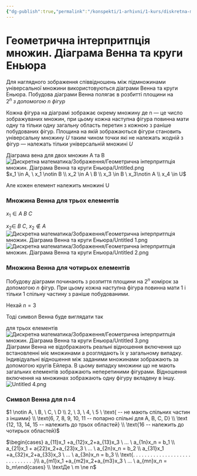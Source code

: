 ```yaml
---
{"dg-publish":true,"permalink":"/konspekti/1-arhivni/1-kurs/diskretna-matematika/geometrichna-interpritpcziya-mnozhin-diagrama-venna-ta-krugi-enyura/"}
---
```



# Геометрична інтерпритпція множин. Діаграма Венна та круги Еньюра

Для наглядного зображення співвідношень між підмножинами універсальної множини використовуються діаграми Венна та круги Еньюра. Побудова діаграми Венна полягає в розбитті площини на $2^n \ з \ допомогою \ n \ фігур$

Кожна фігура на діаграмі зображає окрему множину де n — це число зображуваних множин, при цьому кожна наступна фігура повинна мати одну та тільки одну загальну область перетин з кожною з раніше побудованих фігур. Площина на якій зображаються фігури становить універсальну множину $U$  таким чином точки які не належать жодній з фігур — належать тільки універсальній множині $U$ 

Діаграма вена для двох множин А та В
![Дискретна математика/Зображення/Геометрична інтерпритпція множин. Діаграма Венна та круги Еньюра/Untitled.png](/img/user/%D0%9A%D0%BE%D0%BD%D1%81%D0%BF%D0%B5%D0%BA%D1%82%D0%B8/1.%20%D0%90%D1%80%D1%85%D1%96%D0%B2%D0%BD%D1%96/1%20%D0%BA%D1%83%D1%80%D1%81/%D0%94%D0%B8%D1%81%D0%BA%D1%80%D0%B5%D1%82%D0%BD%D0%B0%20%D0%BC%D0%B0%D1%82%D0%B5%D0%BC%D0%B0%D1%82%D0%B8%D0%BA%D0%B0/%D0%97%D0%BE%D0%B1%D1%80%D0%B0%D0%B6%D0%B5%D0%BD%D0%BD%D1%8F/%D0%93%D0%B5%D0%BE%D0%BC%D0%B5%D1%82%D1%80%D0%B8%D1%87%D0%BD%D0%B0%20%D1%96%D0%BD%D1%82%D0%B5%D1%80%D0%BF%D1%80%D0%B8%D1%82%D0%BF%D1%86%D1%96%D1%8F%20%D0%BC%D0%BD%D0%BE%D0%B6%D0%B8%D0%BD.%20%D0%94%D1%96%D0%B0%D0%B3%D1%80%D0%B0%D0%BC%D0%B0%20%D0%92%D0%B5%D0%BD%D0%BD%D0%B0%20%D1%82%D0%B0%20%D0%BA%D1%80%D1%83%D0%B3%D0%B8%20%D0%95%D0%BD%D1%8C%D1%8E%D1%80%D0%B0/Untitled.png)
$x_1 \in A, \ x_1 \notin B \\ x_2 \in A \ B \\ x_3 \in B \ x_3\notin A \\ x_4 \in U$

Але кожен елемент належить множині U

### Множина Венна для трьох елементів

$x_1 \in A \ B \ C$

$x_2 \in \ B \ C, \ x_2 \notin A$
![Дискретна математика/Зображення/Геометрична інтерпритпція множин. Діаграма Венна та круги Еньюра/Untitled 1.png](/img/user/%D0%9A%D0%BE%D0%BD%D1%81%D0%BF%D0%B5%D0%BA%D1%82%D0%B8/1.%20%D0%90%D1%80%D1%85%D1%96%D0%B2%D0%BD%D1%96/1%20%D0%BA%D1%83%D1%80%D1%81/%D0%94%D0%B8%D1%81%D0%BA%D1%80%D0%B5%D1%82%D0%BD%D0%B0%20%D0%BC%D0%B0%D1%82%D0%B5%D0%BC%D0%B0%D1%82%D0%B8%D0%BA%D0%B0/%D0%97%D0%BE%D0%B1%D1%80%D0%B0%D0%B6%D0%B5%D0%BD%D0%BD%D1%8F/%D0%93%D0%B5%D0%BE%D0%BC%D0%B5%D1%82%D1%80%D0%B8%D1%87%D0%BD%D0%B0%20%D1%96%D0%BD%D1%82%D0%B5%D1%80%D0%BF%D1%80%D0%B8%D1%82%D0%BF%D1%86%D1%96%D1%8F%20%D0%BC%D0%BD%D0%BE%D0%B6%D0%B8%D0%BD.%20%D0%94%D1%96%D0%B0%D0%B3%D1%80%D0%B0%D0%BC%D0%B0%20%D0%92%D0%B5%D0%BD%D0%BD%D0%B0%20%D1%82%D0%B0%20%D0%BA%D1%80%D1%83%D0%B3%D0%B8%20%D0%95%D0%BD%D1%8C%D1%8E%D1%80%D0%B0/Untitled%201.png)
![Дискретна математика/Зображення/Геометрична інтерпритпція множин. Діаграма Венна та круги Еньюра/Untitled 2.png](/img/user/%D0%9A%D0%BE%D0%BD%D1%81%D0%BF%D0%B5%D0%BA%D1%82%D0%B8/1.%20%D0%90%D1%80%D1%85%D1%96%D0%B2%D0%BD%D1%96/1%20%D0%BA%D1%83%D1%80%D1%81/%D0%94%D0%B8%D1%81%D0%BA%D1%80%D0%B5%D1%82%D0%BD%D0%B0%20%D0%BC%D0%B0%D1%82%D0%B5%D0%BC%D0%B0%D1%82%D0%B8%D0%BA%D0%B0/%D0%97%D0%BE%D0%B1%D1%80%D0%B0%D0%B6%D0%B5%D0%BD%D0%BD%D1%8F/%D0%93%D0%B5%D0%BE%D0%BC%D0%B5%D1%82%D1%80%D0%B8%D1%87%D0%BD%D0%B0%20%D1%96%D0%BD%D1%82%D0%B5%D1%80%D0%BF%D1%80%D0%B8%D1%82%D0%BF%D1%86%D1%96%D1%8F%20%D0%BC%D0%BD%D0%BE%D0%B6%D0%B8%D0%BD.%20%D0%94%D1%96%D0%B0%D0%B3%D1%80%D0%B0%D0%BC%D0%B0%20%D0%92%D0%B5%D0%BD%D0%BD%D0%B0%20%D1%82%D0%B0%20%D0%BA%D1%80%D1%83%D0%B3%D0%B8%20%D0%95%D0%BD%D1%8C%D1%8E%D1%80%D0%B0/Untitled%202.png)
### Множина Венна для чотирьох елементів

Побудову діаграми починають з розпиття площини на $2^n$ комірок за допомогою $n$ фігур. При цьому кожна наступна фігура повинна мати 1 і тільки 1 спільну частину з раніше побудованими.

Нехай $n=3$

Тоді символ Венна буде виглядати так

для трьох елементів
![Дискретна математика/Зображення/Геометрична інтерпритпція множин. Діаграма Венна та круги Еньюра/Untitled 3.png](/img/user/%D0%9A%D0%BE%D0%BD%D1%81%D0%BF%D0%B5%D0%BA%D1%82%D0%B8/1.%20%D0%90%D1%80%D1%85%D1%96%D0%B2%D0%BD%D1%96/1%20%D0%BA%D1%83%D1%80%D1%81/%D0%94%D0%B8%D1%81%D0%BA%D1%80%D0%B5%D1%82%D0%BD%D0%B0%20%D0%BC%D0%B0%D1%82%D0%B5%D0%BC%D0%B0%D1%82%D0%B8%D0%BA%D0%B0/%D0%97%D0%BE%D0%B1%D1%80%D0%B0%D0%B6%D0%B5%D0%BD%D0%BD%D1%8F/%D0%93%D0%B5%D0%BE%D0%BC%D0%B5%D1%82%D1%80%D0%B8%D1%87%D0%BD%D0%B0%20%D1%96%D0%BD%D1%82%D0%B5%D1%80%D0%BF%D1%80%D0%B8%D1%82%D0%BF%D1%86%D1%96%D1%8F%20%D0%BC%D0%BD%D0%BE%D0%B6%D0%B8%D0%BD.%20%D0%94%D1%96%D0%B0%D0%B3%D1%80%D0%B0%D0%BC%D0%B0%20%D0%92%D0%B5%D0%BD%D0%BD%D0%B0%20%D1%82%D0%B0%20%D0%BA%D1%80%D1%83%D0%B3%D0%B8%20%D0%95%D0%BD%D1%8C%D1%8E%D1%80%D0%B0/Untitled%203.png)
Діаграми Венна не відображають реальні відношення включення що встановленні міє множинами а розглядають їх у загальному випадку. Індивідуальні відношення між заданими множинами зображають за допомогою кругів Ейлера. В цьому випадку множини що не мають загальних елементів  зображають неперетиними фігурами. Відношення включення на множинах зображають одну фігуру вкладену в іншу.
![Untitled 4.png](/img/user/%D0%9A%D0%BE%D0%BD%D1%81%D0%BF%D0%B5%D0%BA%D1%82%D0%B8/1.%20%D0%90%D1%80%D1%85%D1%96%D0%B2%D0%BD%D1%96/1%20%D0%BA%D1%83%D1%80%D1%81/%D0%94%D0%B8%D1%81%D0%BA%D1%80%D0%B5%D1%82%D0%BD%D0%B0%20%D0%BC%D0%B0%D1%82%D0%B5%D0%BC%D0%B0%D1%82%D0%B8%D0%BA%D0%B0/%D0%97%D0%BE%D0%B1%D1%80%D0%B0%D0%B6%D0%B5%D0%BD%D0%BD%D1%8F/%D0%93%D0%B5%D0%BE%D0%BC%D0%B5%D1%82%D1%80%D0%B8%D1%87%D0%BD%D0%B0%20%D1%96%D0%BD%D1%82%D0%B5%D1%80%D0%BF%D1%80%D0%B8%D1%82%D0%BF%D1%86%D1%96%D1%8F%20%D0%BC%D0%BD%D0%BE%D0%B6%D0%B8%D0%BD.%20%D0%94%D1%96%D0%B0%D0%B3%D1%80%D0%B0%D0%BC%D0%B0%20%D0%92%D0%B5%D0%BD%D0%BD%D0%B0%20%D1%82%D0%B0%20%D0%BA%D1%80%D1%83%D0%B3%D0%B8%20%D0%95%D0%BD%D1%8C%D1%8E%D1%80%D0%B0/Untitled%204.png)
### Символ Венна для n=4

$1 \notin A, \ B, \ C, \ D \\ 2, \ 3, \ 4, \ 5 \ \text{ -- не мають спільних частин з іншими} \\ \text{6, 7, 8, 9, 10, 11 -- попарно спільні для A, B, C, D} \\ \text {12, 13, 14, 15 -- належить до трьох областей} \\ \text{16 -- належить до чотирьох областей}$

$\begin{cases} a_{11}x_1 +a_{12}x_2+a_{13}x_3 \ ... \ a_{1n}x_n = b_1 \\ a_{21}x_1 + a{22}x_2+a_{23}x_3 \ ... \ a_{2n}x_n = b_2 \\ a_{31}x_1 +a_{32}x_2+a_{33}x_3 \ ... \ a_{3n}x_n = b_3 \\ \text{. . . . . . . . . . . . . . . . . . . . . . . . . . . . . .}\\ a_{m1}x_1 +a_{m2}x_2+a_{m3}x_3 \ ... \ a_{mn}x_n = b_m\end{cases} \\ \textДе \ m \ne n$
